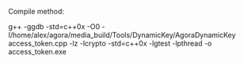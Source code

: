 Compile method:

g++ -ggdb  -std=c++0x -O0 -I/home/alex/agora/media_build/Tools/DynamicKey/AgoraDynamicKey access_token.cpp -lz -lcrypto -std=c++0x -lgtest -lpthread -o access_token.exe
